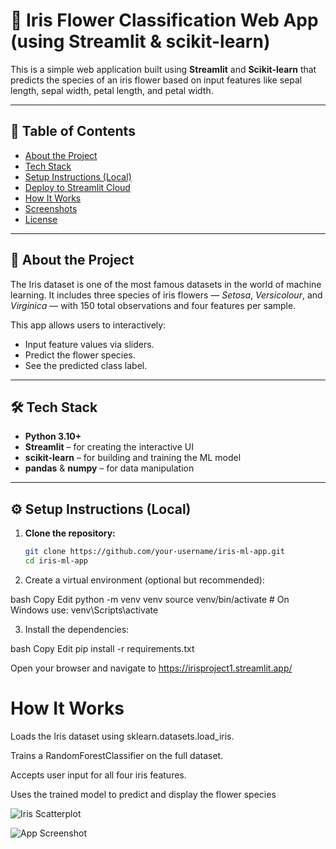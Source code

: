 # 🌸 Iris Flower Classification Web App (using Streamlit & scikit-learn)

This is a simple web application built using **Streamlit** and **Scikit-learn** that predicts the species of an iris flower based on input features like sepal length, sepal width, petal length, and petal width.

---

## 📌 Table of Contents

- [About the Project](#about-the-project)
- [Tech Stack](#tech-stack)
- [Setup Instructions (Local)](#setup-instructions-local)
- [Deploy to Streamlit Cloud](#deploy-to-streamlit-cloud)
- [How It Works](#how-it-works)
- [Screenshots](#screenshots)
- [License](#license)

---

## 📖 About the Project

The Iris dataset is one of the most famous datasets in the world of machine learning. It includes three species of iris flowers — *Setosa*, *Versicolour*, and *Virginica* — with 150 total observations and four features per sample.

This app allows users to interactively:
- Input feature values via sliders.
- Predict the flower species.
- See the predicted class label.

---

## 🛠 Tech Stack

- **Python 3.10+**
- **Streamlit** – for creating the interactive UI
- **scikit-learn** – for building and training the ML model
- **pandas** & **numpy** – for data manipulation

---

## ⚙️ Setup Instructions (Local)

1. **Clone the repository:**

   ```bash
   git clone https://github.com/your-username/iris-ml-app.git
   cd iris-ml-app
2. Create a virtual environment (optional but recommended):

bash
Copy
Edit
python -m venv venv
source venv/bin/activate    # On Windows use: venv\Scripts\activate

3. Install the dependencies:

bash
Copy
Edit
pip install -r requirements.txt

Open your browser and navigate to https://irisproject1.streamlit.app/


# How It Works
Loads the Iris dataset using sklearn.datasets.load_iris.

Trains a RandomForestClassifier on the full dataset.

Accepts user input for all four iris features.

Uses the trained model to predict and display the flower species

![Iris Scatterplot](/imageIris_dataset_scatterplot.svg)


![App Screenshot](images/screenshot.png)



